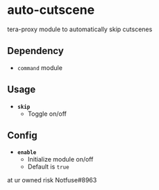 # auto-cutscene
tera-proxy module to automatically skip cutscenes

## Dependency
- `command` module

## Usage
- __`skip`__
  - Toggle on/off

## Config
- __`enable`__
  - Initialize module on/off
  - Default is `true`

at ur owned risk Notfuse#8963
